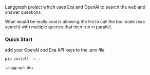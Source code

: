 
Langgraph project which uses Exa and OpenAI to search the web and answer questions.

What would be really cool is allowing the llm to call the tool node (exa search) with multiple queries that then run in parallel.

### Quick Start

add your OpenAI and Exa API keys to the .env file

```bash
pip install -e .
```


```bash
langgraph dev
```